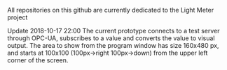 All repositories on this github are currently dedicated to the Light Meter project

Update 2018-10-17 22:00
The current prototype connects to a test server through OPC-UA, subscribes to a value and converts the value to visual output.
The area to show from the program window has size 160x480 px, and starts at 100x100 (100px->right 100px->down) from the upper left corner of the screen.
